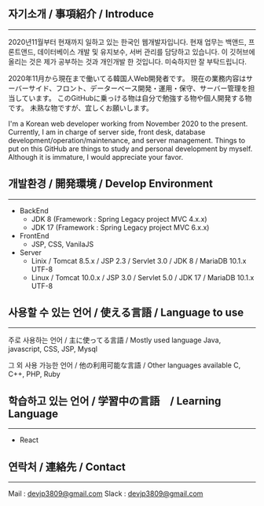 ## 자기소개 / 事項紹介 / Introduce
----
2020년11월부터 현재까지 일하고 있는 한국인 웹개발자입니다.
현재 업무는 백앤드, 프론트앤드, 데이터베이스 개발 및 유지보수, 서버 관리를 담당하고 있습니다.
이 깃허브에 올리는 것은 제가 공부하는 것과 개인개발 한 것입니다.
미숙하지만 잘 부탁드립니다.

2020年11月から現在まで働いてる韓国人Web開発者です。
現在の業務内容はサーバーサイド、フロント、データーベース開発・運用・保守、サーバー管理を担当しています。
このGitHubに乗っける物は自分で勉強する物や個人開発する物です。
未熟な物ですが、宜しくお願いします。

I'm a Korean web developer working from November 2020 to the present.
Currently, I am in charge of server side, front desk, database development/operation/maintenance, and server management.
Things to put on this GitHub are things to study and personal development by myself.
Although it is immature, I would appreciate your favor.

## 개발환경 / 開発環境 / Develop Environment
----
- BackEnd
  - JDK 8 (Framework : Spring Legacy project MVC 4.x.x)
  - JDK 17 (Framework : Spring Legacy project MVC 6.x.x)
- FrontEnd
  - JSP, CSS, VanilaJS
- Server
  - Linix / Tomcat 8.5.x / JSP 2.3 / Servlet 3.0 / JDK 8 / MariaDB 10.1.x UTF-8
  - Linux / Tomcat 10.0.x / JSP 3.0 / Servlet 5.0 / JDK 17 / MariaDB 10.1.x UTF-8

## 사용할 수 있는 언어 / 使える言語 / Language to use
----
주로 사용하는 언어 / 主に使ってる言語 / Mostly used language
  Java, javascript, CSS, JSP, Mysql

그 외 사용 가능한 언어 / 他の利用可能な言語 / Other languages available
  C, C++, PHP, Ruby

## 학습하고 있는 언어 / 学習中の言語　/ Learning Language
----
- React

## 연락처 / 連絡先 / Contact
----
Mail : devjp3809@gmail.com
Slack : devjp3809@gmail.com
